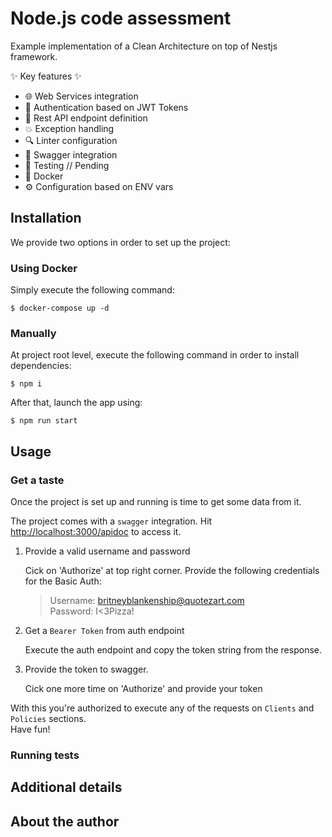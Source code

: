 # Node.js code assessment

Example implementation of a Clean Architecture on top of Nestjs framework.

✨ Key features ✨

- 🌐 Web Services integration
- 🔑 Authentication based on JWT Tokens
- 🔌 Rest API endpoint definition
- 💥 Exception handling
- 🔍 Linter configuration
- 📖 Swagger integration
- 💯 Testing // Pending
- 🐋 Docker
- ⚙️ Configuration based on ENV vars

## Installation

We provide two options in order to set up the project:

### Using Docker
Simply execute the following command: 
```
$ docker-compose up -d
```

### Manually

At project root level, execute the following command in order to install dependencies:
```
$ npm i
```

After that, launch the app using:
```
$ npm run start
```

## Usage

### Get a taste
Once the project is set up and running is time to get some data from it.

The project comes with a `swagger` integration. Hit <http://localhost:3000/apidoc> to access it.

1. Provide a valid username and password    

    Cick on 'Authorize' at top right corner. Provide the following credentials for the Basic Auth:
    > Username: britneyblankenship@quotezart.com    
      Password: I<3Pizza!

2. Get a `Bearer Token` from auth endpoint    

    Execute the auth endpoint and copy the token string from the response.

3. Provide the token to swagger.    

    Cick one more time on 'Authorize' and provide your token

With this you're authorized to execute any of the requests on `Clients` and `Policies` sections.   
Have fun!

### Running tests


## Additional details


## About the author